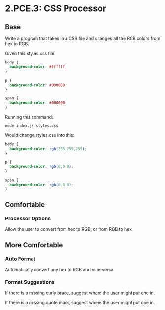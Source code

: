 # 2.PCE.3: CSS Processor

## Base

Write a program that takes in a CSS file and changes all the RGB colors from hex to RGB.

Given this styles.css file:

```css
body {
  background-color: #ffffff;
}

p {
  background-color: #000000;
}

span {
  background-color: #000000;
}
```

Running this command:

```text
node index.js styles.css
```

Would change styles.css into this:

```css
body {
  background-color: rgb(255,255,255);
}

p {
  background-color: rgb(0,0,0);
}

span {
  background-color: rgb(0,0,0);
}
```

## Comfortable

### Processor Options

Allow the user to convert from hex to RGB, or from RGB to hex.

## More Comfortable

### Auto Format

Automatically convert any hex to RGB and vice-versa. 

### Format Suggestions

If there is a missing curly brace, suggest where the user might put one in.

If there is a missing quote mark, suggest where the user might put one in.

